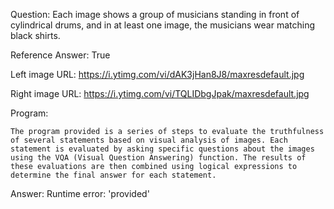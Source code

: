 Question: Each image shows a group of musicians standing in front of cylindrical drums, and in at least one image, the musicians wear matching black shirts.

Reference Answer: True

Left image URL: https://i.ytimg.com/vi/dAK3jHan8J8/maxresdefault.jpg

Right image URL: https://i.ytimg.com/vi/TQLIDbgJpak/maxresdefault.jpg

Program:

```
The program provided is a series of steps to evaluate the truthfulness of several statements based on visual analysis of images. Each statement is evaluated by asking specific questions about the images using the VQA (Visual Question Answering) function. The results of these evaluations are then combined using logical expressions to determine the final answer for each statement.
```
Answer: Runtime error: 'provided'


